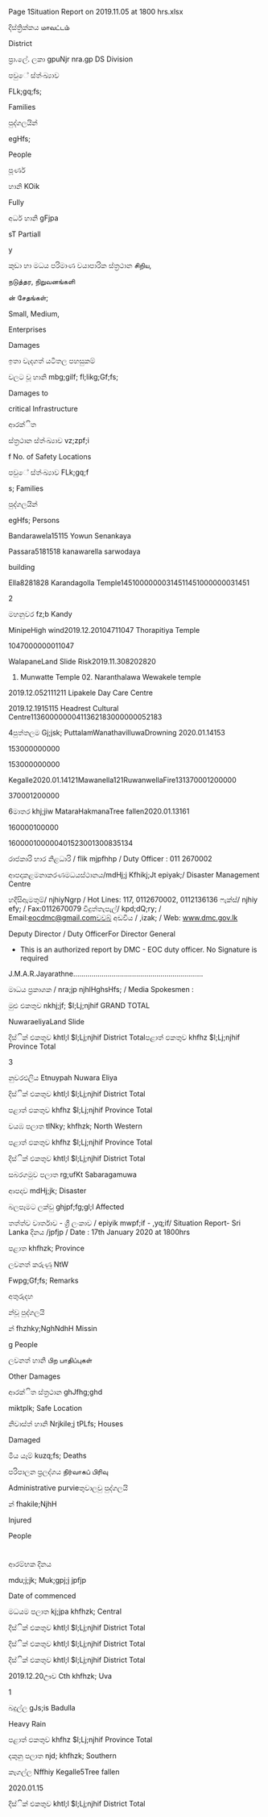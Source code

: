 Page 1Situation Report on 2019.11.05 at 1800 hrs.xlsx

දිස්ත්‍රික්කය மாவட்டம்

District

ප්‍රා.ලේ. ලකා gpuNjr nra.gp DS Division

පවුේ ස්ත්‍ංඛ්‍යාව

FLk;gq;fs;

Families

පුද්ගලයින්

egHfs;

People

පූර්ණ

හානි KOik

Fully

අර්ධ හානි gFjpa

sT Partiall

y

කුඩා හා මධය පරිමාණ වයාපාරික ස්ත්‍රථාන சிறிய,

நடுத்தர, நிறுவனங்களி

ன் சேதங்கள்;

Small, Medium,

Enterprises

Damages

ඉතා වැදගත් යටිතල පහසුකම්

වලට වූ හානි mbg;gilf; fl;likg;Gf;fs;

Damages to

critical Infrastructure

ආරක්ිත

ස්ත්‍රථාන ස්ත්‍ංඛ්‍යාව vz;zpf;i

f No. of Safety Locations

පවුේ ස්ත්‍ංඛ්‍යාව FLk;gq;f

s; Families

පුද්ගලයින්

egHfs; Persons

Bandarawela15115 Yowun Senankaya

Passara5181518 kanawarella sarwodaya

building

Ella8281828 Karandagolla Temple14510000000314511451000000031451

2

මහනුවර fz;b Kandy

MinipeHigh wind2019.12.20104711047 Thorapitiya Temple

1047000000011047

WalapaneLand Slide Risk2019.11.308202820

01. Munwatte Temple 02. Naranthalawa Wewakele temple

2019.12.052111211 Lipakele Day Care Centre

2019.12.1915115 Headrest Cultural Centre11360000000411362183000000052183

4පුත්තලම Gj;jsk; PuttalamWanathavilluwaDrowning 2020.01.14153

153000000000

153000000000

Kegalle2020.01.14121Mawanella121RuwanwellaFire131370001200000

370001200000

6මාතර khj;jiw MataraHakmanaTree fallen2020.01.13161

160000100000

160000100000401523001300835134

රාජකාරි භාර නිළධාරි / flik mjpfhhp / Duty Officer : 011 2670002

ආපදාකළමනාකරණමධයස්ථානය/mdHj;j Kfhikj;Jt epiyak;/ Disaster Management Centre

හදිසිඇමතුම්/ njhiyNgrp / Hot Lines: 117, 0112670002, 0112136136 ෆැක්ස්/ njhiy efy; / Fax:0112670079 විදුත්තැපැල්/ kpd;dQ;ry; / Email:eocdmc@gmail.comවවබ් අඩවිය / ,izak; / Web: www.dmc.gov.lk

Deputy Director / Duty OfficerFor Director General

* This is an authorized report by DMC - EOC duty officer. No Signature is required

J.M.A.R.Jayarathne……………………………………………………….

මාධය ප්‍රකාශක / nra;jp njhlHghsHfs; / Media Spokesmen :

මුළු එකතුව nkhj;jf; $l;Lj;njhif GRAND TOTAL

NuwaraeliyaLand Slide

දිස්ික් එකතුව khtl;l $l;Lj;njhif District Totalපළාත් ඵකතුව khfhz $l;Lj;njhif Province Total

3

නුවරඑලිය Etnuypah Nuwara Eliya

දිස්ික් එකතුව khtl;l $l;Lj;njhif District Total

පළාත් ඵකතුව khfhz $l;Lj;njhif Province Total

වයඹ පලාත tlNky; khfhzk; North Western

පළාත් ඵකතුව khfhz $l;Lj;njhif Province Total

දිස්ික් එකතුව khtl;l $l;Lj;njhif District Total

සබරගමුව පලාත rg;ufKt Sabaragamuwa

ආපදාව mdHj;jk; Disaster

බලපෑමට ලක්වු ghjpf;fg;gl;l Affected

තත්ත්ව වාර්තාව - ශ්‍රී ලංකාව / epiyik mwpf;if - ,yq;if/ Situation Report- Sri Lanka දිනය /jpfjp / Date : 17th January 2020 at 1800hrs

පළාත khfhzk; Province

ලවනත් කරුණු NtW

Fwpg;Gf;fs; Remarks

අතුරුදහ

න්වූ පුද්ගලයි

න් fhzhky;NghNdhH Missin

g People

ලවනත් හානි பிற பாதிப்புகள்

Other Damages

ආරක්ිත ස්ත්‍රථාන ghJfhg;ghd

miktplk; Safe Location

නිවාස්ත්‍ හානි Nrjkile;j tPLfs; Houses

Damaged

මිය යෑම් kuzq;fs; Deaths

පරිපාලන ප්‍රලද්ශය நிர்வாகப் பிரிவு

Administrative purvieතුවාලවු පුද්ගලයි

න් fhakile;NjhH

Injured

People

#

ආරම්භක දිනය

mdu;j;jk; Muk;gpj;j jpfjp

Date of commenced

මධයම පලාත kj;jpa khfhzk; Central

දිස්ික් එකතුව khtl;l $l;Lj;njhif District Total

දිස්ික් එකතුව khtl;l $l;Lj;njhif District Total

දිස්ික් එකතුව khtl;l $l;Lj;njhif District Total

2019.12.20ඌව Cth khfhzk; Uva

1

බදුල්ල gJs;is Badulla

Heavy Rain

පළාත් ඵකතුව khfhz $l;Lj;njhif Province Total

දකුනු පලාත njd; khfhzk; Southern

කෑගල්ල Nffhiy Kegalle5Tree fallen

2020.01.15

දිස්ික් එකතුව khtl;l $l;Lj;njhif District Total